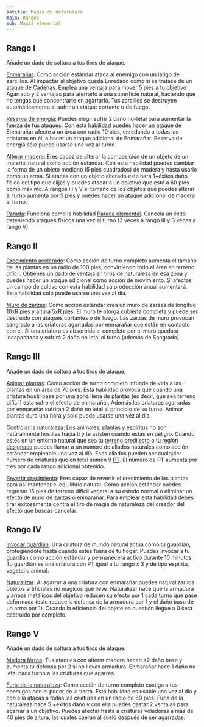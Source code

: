 ```yaml
---
satitle: Magia de naturaleza
main: Rangos
sub: Magia elemental
---
```


## Rango I

Añade un dado de soltura a tus tiros de ataque.

<u>Enmarañar</u>: Como acción estándar ataca al enemigo con un látigo de zarcillos. Al impactar al objetivo queda Enredado como si se tratase de un ataque de [Cadenas](http://localhost:4000/rules/Combate/cadenas.html). Emplea una ventaja para mover 5 pies a tu objetivo Agarrado y 2 ventajas para aferrarlo a una superficie natural, haciendo que no tengas que concentrarte en agarrarlo. Tus zarcillos se destruyen automáticamente al sufrir un ataque cortante o de fuego.

<u>Reserva de energía:</u> Puedes elegir sufrir 2 daño no-letal para aumentar la fuerza de tus ataques. Con esta habilidad puedes hacer un ataque de Enmarañar afecte a un área con radio 10 pies, enredando a todas las criaturas en él, o hacer un ataque adicional de Enmarañar. Reserva de energía sólo puede usarse una vez al turno.

<u>Alterar madera</u>: Eres capaz de alterar la composición de un objeto de un material natural como acción estándar. Con esta habilidad puedes cambiar la forma de un objeto mediano (5 pies cuadrados) de madera y hasta usarlo como un arma. Si atacas con un objeto alterado este hará 1+éxitos daño físico del tipo que elijas y puedes atacar a un objetivo que esté a 60 pies como máximo. A rangos III y V el tamaño de los objetos que puedes alterar al turno aumenta por 5 pies y puedes hacer un ataque adicional de madera al turno. 

<u>Parada</u>: Funciona como la habilidad [Parada elemental](http://localhost:4000/rules/Elementalismo/magia%20de%20tierra.html#rango-i-amarillo-en-ataques). Cancela un éxito deteniendo ataques físicos una vez al turno (2 veces a rango III y 3 veces a rango V).

## Rango II

<u>Crecimiento acelerado</u>: Como acción de turno completo aumenta el tamaño de las plantas en un radio de 100 pies, convirtiendo todo el área en terreno difícil. Obtienes un dado de ventaja en tiros de naturaleza en esa zona y puedes hacer un ataque adicional como acción de movimiento. Si afectas un campo de cultivo con esta habilidad su producción anual aumentará. Esta habilidad solo puede usarse una vez al día.

<u>Muro de zarzas</u>: Como acción estándar crea un muro de zarzas de longitud 10xR pies y altura 5xR pies. El muro te otorga cubierta completa y puede ser destruido con ataques cortantes o de fuego. Las zarzas de muro provocan sangrado a las criaturas agarradas por enmarañar que están en contacto con el. Si una criatura es absorbida al completo por el muro quedará incapacitada y sufrirá 2 daño no letal al turno (además de Sangrado).

## Rango III

Añade un dado de soltura a tus tiros de ataque.

<u>Animar plantas</u>: Como acción de turno completo infunde de vida a las plantas en un área de 70 pies. Esta habilidad provoca que cuando una criatura hostil pase por una zona llena de plantas (es decir, que sea terreno difícil) esta sufre el efecto de enmarañar. Además las criaturas agarradas por enmarañar sufrirán 2 daño no letal al principio de su turno. Animar plantas dura una hora y solo puede usarse una vez al día. 

<u>Controlar la naturaleza</u>: Los animales, plantas y espíritus no son naturalmente hostiles hacia ti y te asisten cuando estas en peligro. Cuando estés en un entorno natural que sea tu [terreno predilecto](http://raldamain.com/rules/Sabidur%C3%ADa/rastrear.html#rango-i) o tu [región designada](http://raldamain.com/rules/Plantillas/plantilla%20de%20tierra.html) puedes llamar a un numero de aliados naturales como acción estándar empleable una vez al día. Esos aliados pueden ser cualquier número de criaturas que en total sumen 9 [PT](http://raldamain.com/rules/crear%20criaturas.html#puntos-de-transformaci%C3%B3n). El número de PT aumenta por tres por cada rango adicional obtenido. 

<u>Revertir crecimiento</u>: Eres capaz de revertir el crecimiento de las plantas para así mantener el equilibrio natural. Como acción estándar puedes regresar 15 pies de terreno difícil vegetal a su estado normal o eliminar un efecto de muro de zarzas o enmarañar. Para emplear esta habilidad debes tirar exitosamente contra el tiro de magia de naturaleza del creador del efecto que buscas cancelar.

## Rango IV

<u>Invocar guardián</u>: Una criatura de mundo natural actúa como tu guardián, protegiéndote hasta cuando estés fuera de tu hogar. Puedes invocar a tu guardián como acción estándar y permanecerá activo durante 10 minutos. Tu guardián es una criatura con PT igual a tu rango x 3 y de tipo espíritu, vegetal o animal.

<u>Naturalizar</u>: Al agarrar a una criatura con enmarañar puedes naturalizar los objetos artificiales no mágicos que lleve. Naturalizar hace que la armadura y armas metálicos del objetivo reducen su efecto por 1 cada turno que pase deformada (esto reduce la defensa de la armadura por 1 y el daño base de un arma por 1). Cuando la eficiencia del objeto en cuestión llegue a 0 será destruido por completo.

## Rango V

Añade un dado de soltura a tus tiros de ataque.

<u>Madera férrea</u>: Tus ataques con alterar madera hacen +2 daño base y aumenta tu defensa por 2 si no llevas armadura. Enmarañar hace 1 daño no letal cada turno a las criaturas que agarres.

<u>Furia de la naturaleza</u>: Como acción de turno completo castiga a tus enemigos con el poder de la tierra. Esta habilidad es usable una vez al día y con ella atacas a todas las criaturas en un radio de 60 pies. Furia de la naturaleza hace 5 +éxitos daño y con ella puedes gastar 2 ventajas para agarrar a un objetivo. Puedes afectar hasta a criaturas voladoras a mas de 40 pies de altura, las cuales caerán al suelo después de ser agarradas.